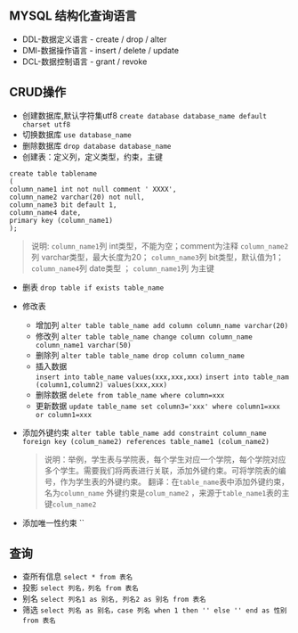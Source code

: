 ## MYSQL 结构化查询语言
- DDL-数据定义语言 - create / drop / alter
- DMl-数据操作语言 - insert / delete / update
- DCL-数据控制语言 - grant / revoke
  
 ## CRUD操作
- 创建数据库,默认字符集utf8
 `create database database_name default charset utf8`
- 切换数据库
 `use database_name`
- 删除数据库 
 `drop database database_name` 
- 创建表：定义列，定义类型，约束，主键
 ```
create table tablename
(
column_name1 int not null comment ' XXXX',
column_name2 varchar(20) not null,
column_name3 bit default 1,
column_name4 date,
primary key (column_name1)
);
 ```
 >说明:
 `column_name1`列 int类型，不能为空；comment为注释
 `column_name2`列 varchar类型，最大长度为20；
 `column_name3`列 bit类型，默认值为1；
 `column_name4`列 date类型 ；
 `column_name1`列 为主键
- 删表
 `drop table if exists table_name`
- 修改表
  - 增加列
  `alter table table_name add column column_name varchar(20) `
  - 修改列
  `alter table table_name change column column_name column_name1 varchar(50)`
  - 删除列
  `alter table table_name drop column column_name`
  - 插入数据  
  `insert into table_name values(xxx,xxx,xxx)`
  `insert into table_nam (column1,column2) values(xxx,xxx)`
  - 删除数据
  `delete from table_name where column=xxx `
  - 更新数据
  `update table_name set column3='xxx' where column1=xxx or column1=xxx`

- 添加外键约束
  `alter table table_name add constraint column_name foreign key (colum_name2) references table_name1 (colum_name2)`
  >说明：举例，学生表与学院表，每个学生对应一个学院，每个学院对应多个学生。需要我们将两表进行关联，添加外键约束。可将学院表的编号，作为学生表的外键约束。
  >翻译：在`table_name`表中添加外键约束，名为`column_name` 外键约束是`colum_name2` ，来源于`table_name1`表的主键`colum_name2`

- 添加唯一性约束
  ``


## 查询
- 查所有信息
  `select * from 表名`
- 投影
  `select 列名，列名 from 表名`
- 别名
  `select 列名1 as 别名, 列名2 as 别名 from 表名`
- 筛选
  `select 列名 as 别名，case 列名 when 1 then '' else '' end as 性别 from 表名`